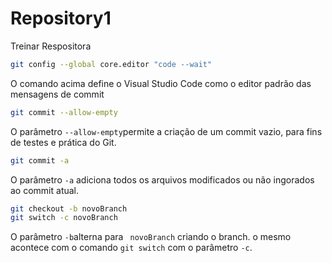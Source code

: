 # Repository1
Treinar Respositora

~~~bash
git config --global core.editor "code --wait"
~~~

O comando acima define o Visual Studio Code como o editor padrão das mensagens de commit

~~~bash
git commit --allow-empty
~~~

O parâmetro `--allow-empty`permite a criação de um commit vazio, para fins de testes e prática do Git.

~~~bash
git commit -a
~~~

O parâmetro `-a` adiciona todos os arquivos modificados ou não ingorados ao commit atual.


~~~bash
git checkout -b novoBranch
git switch -c novoBranch
~~~

O parâmetro `-b`alterna para ` novoBranch` criando o branch. o mesmo 
acontece com o comando `git switch` com o parâmetro `-c`. 


